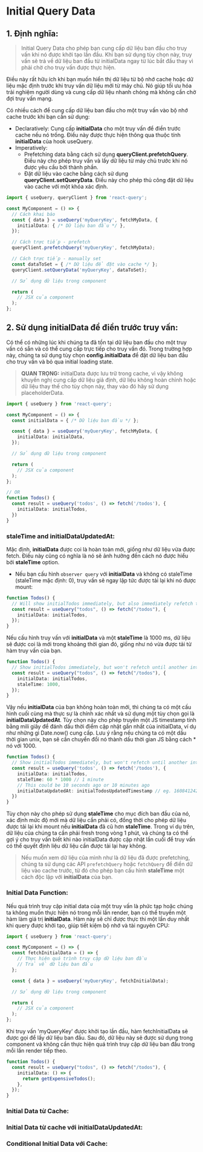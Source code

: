 # Initial Query Data

## 1. Định nghĩa:

> Initial Query Data cho phép bạn cung cấp dữ liệu ban đầu cho truy vấn khi nó được khởi tạo lần đầu. Khi bạn sử dụng tùy chọn này, truy vấn sẽ trả về dữ liệu ban đầu từ initialData ngay từ lúc bắt đầu thay vì phải chờ cho truy vấn được thực hiện.

Điều này rất hữu ích khi bạn muốn hiển thị dữ liệu từ bộ nhớ cache hoặc dữ liệu mặc định trước khi truy vấn dữ liệu mới từ máy chủ. Nó giúp tối ưu hóa trải nghiệm người dùng và cung cấp dữ liệu nhanh chóng mà không cần chờ đợi truy vấn mạng.

Có nhiều cách để cung cấp dữ liệu ban đầu cho một truy vấn vào bộ nhớ cache trước khi bạn cần sử dụng:

- Declaratively: Cung cấp **initialData** cho một truy vấn để điền trước cache nếu nó trống. Điều này được thực hiện thông qua thuộc tính **initialData** của hook useQuery.
- Imperatively:
  - Prefetching data bằng cách sử dụng **queryClient.prefetchQuery**. Điều này cho phép truy vấn và lấy dữ liệu từ máy chủ trước khi nó được yêu cầu bởi thành phần.
  - Đặt dữ liệu vào cache bằng cách sử dụng **queryClient.setQueryData**. Điều này cho phép thủ công đặt dữ liệu vào cache với một khóa xác định.

```typescript
import { useQuery, queryClient } from 'react-query';

const MyComponent = () => {
  // Cách khai báo
  const { data } = useQuery('myQueryKey', fetchMyData, {
    initialData: { /* Dữ liệu ban đầu */ },
  });

  // Cách trực tiếp - prefetch
  queryClient.prefetchQuery('myQueryKey', fetchMyData);

  // Cách trực tiếp - manually set
  const dataToSet = { /* Dữ liệu để đặt vào cache */ };
  queryClient.setQueryData('myQueryKey', dataToSet);

  // Sử dụng dữ liệu trong component

  return (
    // JSX của component
  );
};
```

## 2. Sử dụng **initialData** để điền trước truy vấn:

Có thể có những lúc khi chúng ta đã tồn tại dữ liệu ban đầu cho một truy vấn có sẵn và có thể cung cấp trực tiếp cho truy vấn đó. Trong trường hợp này, chúng ta sử dụng tùy chọn **config.initialData** để đặt dữ liệu ban đầu cho truy vấn và bỏ qua initial loading state.

> **QUAN TRỌNG:** initialData được lưu trữ trong cache, vì vậy không khuyến nghị cung cấp dữ liệu giả định, dữ liệu không hoàn chỉnh hoặc dữ liệu thay thế cho tùy chọn này, thay vào đó hãy sử dụng placeholderData.

```typescript
import { useQuery } from 'react-query';

const MyComponent = () => {
  const initialData = { /* Dữ liệu ban đầu */ };

  const { data } = useQuery('myQueryKey', fetchMyData, {
    initialData: initialData,
  });

  // Sử dụng dữ liệu trong component

  return (
    // JSX của component
  );
};

// OR
function Todos() {
  const result = useQuery('todos', () => fetch('/todos'), {
    initialData: initialTodos,
  })
}

```

### **staleTime** and **initialDataUpdatedAt**:

Mặc định, **initialData** được coi là hoàn toàn mới, giống như dữ liệu vừa được fetch. Điều này cũng có nghĩa là nó sẽ ảnh hưởng đến cách nó được hiểu bởi **staleTime** option.

- Nếu bạn cấu hình `observer query` với **initialData** và không có staleTime (staleTime mặc định: 0), truy vấn sẽ ngay lập tức được tải lại khi nó được mount:

```typescript
function Todos() {
  // Will show initialTodos immediately, but also immediately refetch todos after mount
  const result = useQuery("todos", () => fetch("/todos"), {
    initialData: initialTodos,
  });
}
```

Nếu cấu hình truy vấn với **initialData** và một **staleTime** là 1000 ms, dữ liệu sẽ được coi là mới trong khoảng thời gian đó, giống như nó vừa được tải từ hàm truy vấn của bạn.

```typescript
function Todos() {
  // Show initialTodos immediately, but won't refetch until another interaction event is encountered after 1000 ms
  const result = useQuery("todos", () => fetch("/todos"), {
    initialData: initialTodos,
    staleTime: 1000,
  });
}
```

Vậy nếu **initialData** của bạn không hoàn toàn mới, thì chúng ta có một cấu hình cuối cùng mà thực sự là chính xác nhất và sử dụng một tùy chọn gọi là **initialDataUpdatedAt**. Tùy chọn này cho phép truyền một JS timestamp tính bằng mili giây để đánh dấu thời điểm cập nhật gần nhất của initialData, ví dụ như những gì Date.now() cung cấp. Lưu ý rằng nếu chúng ta có một dấu thời gian unix, bạn sẽ cần chuyển đổi nó thành dấu thời gian JS bằng cách \* nó với 1000.

```typescript
function Todos() {
  // Show initialTodos immediately, but won't refetch until another interaction event is encountered after 1000 ms
  const result = useQuery('todos', () => fetch('/todos'), {
    initialData: initialTodos,
    staleTime: 60 * 1000 // 1 minute
    // This could be 10 seconds ago or 10 minutes ago
    initialDataUpdatedAt: initialTodosUpdatedTimestamp // eg. 1608412420052
  })
}
```

Tùy chọn này cho phép sử dụng **staleTime** cho mục đích ban đầu của nó, xác định mức độ mới mà dữ liệu cần phải có, đồng thời cho phép dữ liệu được tải lại khi mount nếu **initialData** đã cũ hơn **staleTime**. Trong ví dụ trên, dữ liệu của chúng ta cần phải fresh trong vòng 1 phút, và chúng ta có thể gợi ý cho truy vấn biết khi nào initialData được cập nhật lần cuối để truy vấn có thể quyết định liệu dữ liệu cần được tải lại hay không.

> Nếu muốn xem dữ liệu của mình như là dữ liệu đã được prefetching, chúng ta sử dụng các API `prefetchQuery` hoặc `fetchQuery` để điền dữ liệu vào cache trước, từ đó cho phép bạn cấu hình **staleTime** một cách độc lập với **initialData** của bạn.

### Initial Data Function:

Nếu quá trình truy cập initial data của một truy vấn là phức tạp hoặc chúng ta không muốn thực hiện nó trong mỗi lần render, bạn có thể truyền một hàm làm giá trị **initialData**. Hàm này sẽ chỉ được thực thi một lần duy nhất khi query được khởi tạo, giúp tiết kiệm bộ nhớ và tài nguyên CPU:

```typescript
import { useQuery } from 'react-query';

const MyComponent = () => {
  const fetchInitialData = () => {
    // Thực hiện quá trình truy cập dữ liệu ban đầu
    // Trả về dữ liệu ban đầu
  };

  const { data } = useQuery('myQueryKey', fetchInitialData);

  // Sử dụng dữ liệu trong component

  return (
    // JSX của component
  );
};
```

Khi truy vấn 'myQueryKey' được khởi tạo lần đầu, hàm fetchInitialData sẽ được gọi để lấy dữ liệu ban đầu. Sau đó, dữ liệu này sẽ được sử dụng trong component và không cần thực hiện quá trình truy cập dữ liệu ban đầu trong mỗi lần render tiếp theo.

```typescript
function Todos() {
  const result = useQuery("todos", () => fetch("/todos"), {
    initialData: () => {
      return getExpensiveTodos();
    },
  });
}
```

### Initial Data từ Cache:

### Initial Data từ cache với initialDataUpdatedAt:

### Conditional Initial Data với Cache:

```

```
